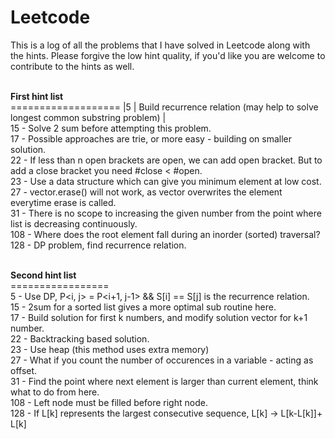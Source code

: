 # Leetcode

This is a log of all the problems that I have solved in Leetcode along with the hints. Please forgive the low hint quality, if you'd like you are welcome to contribute to the hints as well. </br>

</br><b>First hint list </b>
</br> ===================
|5 | Build recurrence relation (may help to solve longest common substring problem) | 
</br> 15 - Solve 2 sum before attempting this problem.
</br> 17 - Possible approaches are trie, or more easy - building on smaller solution.
</br> 22 - If less than n open brackets are open, we can add open bracket. But to add a close bracket you need #close < #open.
</br> 23 - Use a data structure which can give you minimum element at low cost.
</br> 27 - vector.erase() will not work, as vector overwrites the element everytime erase is called.
</br> 31 - There is no scope to increasing the given number from the point where list is decreasing continuously.
</br> 108 - Where does the root element fall during an inorder (sorted) traversal?
</br> 128 - DP problem, find recurrence relation.

</br><b>Second hint list</b>
</br> =================
</br> 5 - Use DP, P<i, j> = P<i+1, j-1> && S[i] == S[j] is the recurrence relation.
</br> 15 - 2sum for a sorted list gives a more optimal sub routine here.
</br> 17 - Build solution for first k numbers, and modify solution vector for k+1 number.
</br> 22 - Backtracking based solution.
</br> 23 - Use heap (this method uses extra memory)
</br> 27 - What if you count the number of occurences in a variable - acting as offset.
</br> 31 - Find the point where next element is larger than current element, think what to do from here.
</br> 108 - Left node must be filled before right node.
</br> 128 - If L[k] represents the largest consecutive sequence, L[k] -> L[k-L[k]]+ L[k]
